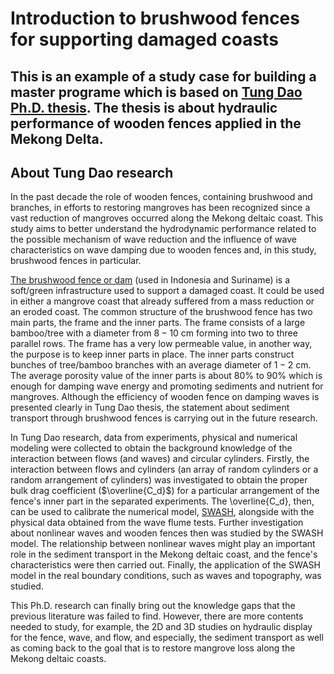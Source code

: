 # Introduction to brushwood fences for supporting damaged coasts
This is an example of a study case for building a master programe which is based on [Tung Dao Ph.D. thesis](https://doi.org/10.4233/uuid:0251e545-2b71-4eb9-b755-def24a3e0da6). The thesis is about hydraulic performance of wooden fences applied in the Mekong Delta.
---
## About Tung Dao research
In the past decade the role of wooden fences, containing brushwood and branches, in efforts to restoring mangroves has been recognized since a vast reduction of mangroves occurred along the Mekong deltaic coast. This study aims to better understand the hydrodynamic performance related to the possible mechanism of wave reduction and the influence of wave characteristics on wave damping due to wooden fences and, in this study, brushwood fences in particular.

[The brushwood fence or dam](https://drive.google.com/file/d/11zm1OStK9D_ZhLGszBrhvxqLhdP3CH8G/view?usp=sharing) (used in Indonesia and Suriname) is a soft/green infrastructure used to support a damaged coast. It could be used in either a mangrove coast that already suffered from a mass reduction or an eroded coast. The common structure of the brushwood fence has two main parts, the frame and the inner parts. The frame consists of a large bamboo/tree with a diameter from $8-10$ cm forming into two to three parallel rows. The frame has a very low permeable value, in another way, the purpose is to keep inner parts in place. The inner parts construct bunches of tree/bamboo branches with an average diameter of $1-2$ cm. The average porosity value of the inner parts is about 80% to 90% which is enough for damping wave energy and promoting sediments and nutrient for mangroves. Although the efficiency of wooden fence on damping waves is presented clearly in Tung Dao thesis, the statement about sediment transport through brushwood fences is carrying out in the future research.

In Tung Dao research, data from experiments, physical and numerical modeling were collected to obtain the background knowledge of the interaction between flows (and waves) and circular cylinders. Firstly, the interaction between flows and cylinders (an array of random cylinders or a random arrangement of cylinders) was investigated to obtain the proper bulk drag coefficient ($\overline{C_d}$) for a particular arrangement of the fence's inner part in the separated experiments. The \overline{C_d}, then, can be used to calibrate the numerical model, [SWASH](http://swash.sourceforge.net/), alongside with the physical data obtained from the wave flume tests. Further investigation about nonlinear waves and wooden fences then was studied by the SWASH model. The relationship between nonlinear waves might play an important role in the sediment transport in the Mekong deltaic coast, and the fence's characteristics were then carried out. Finally, the application of the SWASH model in the real boundary conditions, such as waves and topography, was studied.

This Ph.D. research can finally bring out the knowledge gaps that the previous literature was failed to find. However, there are more contents needed to study, for example, the 2D and 3D studies on hydraulic display for the fence, wave, and flow, and especially, the sediment transport as well as coming back to the goal that is to restore mangrove loss along the Mekong deltaic coasts.
